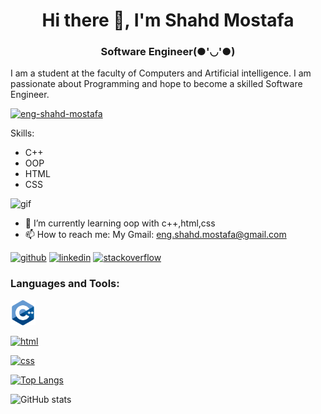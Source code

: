 <h1 align="center">Hi there 👋, I'm Shahd Mostafa</h1>
<h3 align="center">Software Engineer(●'◡'●)</h3>

I am a student at the faculty of Computers and Artificial intelligence.
I am passionate about Programming and hope to become a skilled Software Engineer.

<p align="left"> <a href="https://github.com/ryo-ma/github-profile-trophy"><img src="https://github-profile-trophy.vercel.app/?username=eng-shahd-mostafa" alt="eng-shahd-mostafa" /></a> </p>

Skills: 
* C++
* OOP
* HTML
* CSS

<img src="https://i.pinimg.com/originals/2a/53/65/2a53651a35816f499270d8275fd5318f.gif" width=500px height=450px alt="gif"/>

- 🌱 I’m currently learning oop with c++,html,css 
- 📫 How to reach me: My Gmail: eng.shahd.mostafa@gmail.com 

[<img src='https://cdn.jsdelivr.net/npm/simple-icons@3.0.1/icons/github.svg' alt='github' height='40'>](https://github.com/eng-shahd-mostafa)  [<img src='https://cdn.jsdelivr.net/npm/simple-icons@3.0.1/icons/linkedin.svg' alt='linkedin' height='40'>](https://www.linkedin.com/in/shahd-mostafa-844673318/)  [<img src='https://cdn.jsdelivr.net/npm/simple-icons@3.0.1/icons/stackoverflow.svg' alt='stackoverflow' height='40'>](https://stackoverflow.com/users/27099839/shahd-mostafa)  

<h3 align="left">Languages and Tools:</h3>
<p align="left"> <a href="https://www.w3schools.com/cpp/" target="_blank" rel="noreferrer"> <img src="https://raw.githubusercontent.com/devicons/devicon/master/icons/cplusplus/cplusplus-original.svg" alt="cplusplus" width="40" height="40"/> </a> </p>

<p align="left"> <a href="https://www.w3schools.com/html/default.asp" target="_blank" rel="noreferrer"> <img src="https://icons.iconarchive.com/icons/cornmanthe3rd/plex/512/Other-html-5-icon.png" alt="html" width="40" height="40"/> </a> </p>

<p align="left"> <a href="https://www.w3schools.com/css/default.asp" target="_blank" rel="noreferrer"> <img src="https://uxwing.com/wp-content/themes/uxwing/download/brands-and-social-media/css-icon.png" alt="css" width="40" height="40"/> </a> </p>

[![Top Langs](https://github-readme-stats.vercel.app/api/top-langs/?username=eng-shahd-mostafa)](https://github.com/anuraghazra/github-readme-stats)

![GitHub stats](https://github-readme-stats.vercel.app/api?username=eng-shahd-mostafa&show_icons=true)  

